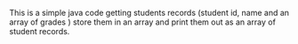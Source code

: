 This is a simple java code getting students records (student id, name and an array of grades ) store them in an array and print them out as an array of student records.
